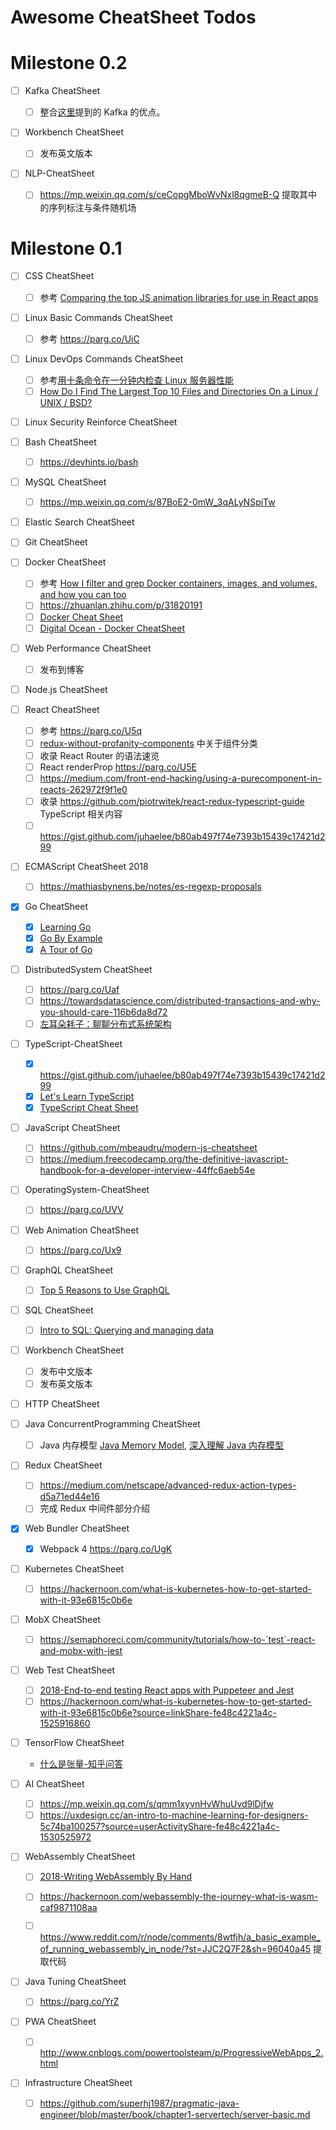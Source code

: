 # Awesome CheatSheet Todos

# Milestone 0.2

- [ ] Kafka CheatSheet

  - [ ] 整合[这里](https://medium.freecodecamp.org/what-makes-apache-kafka-so-fast-a8d4f94ab145)提到的 Kafka 的优点。

- [ ] Workbench CheatSheet

  - [ ] 发布英文版本

- [ ] NLP-CheatSheet
  - [ ] https://mp.weixin.qq.com/s/ceCopgMboWvNxl8qgmeB-Q 提取其中的序列标注与条件随机场

# Milestone 0.1

- [ ] CSS CheatSheet

  - [ ] 参考 [Comparing the top JS animation libraries for use in React apps](https://parg.co/Ux9)

- [ ] Linux Basic Commands CheatSheet

  - [ ] 参考 https://parg.co/UiC

- [ ] Linux DevOps Commands CheatSheet

  - [ ] 参考[用十条命令在一分钟内检查 Linux 服务器性能](http://www.infoq.com/cn/news/2015/12/linux-performance)
  - [ ] [How Do I Find The Largest Top 10 Files and Directories On a Linux / UNIX / BSD?](http://www.cyberciti.biz/faq/how-do-i-find-the-largest-filesdirectories-on-a-linuxunixbsd-filesystem/)

- [ ] Linux Security Reinforce CheatSheet

- [ ] Bash CheatSheet

  - [ ] https://devhints.io/bash

- [ ] MySQL CheatSheet

  - [ ] https://mp.weixin.qq.com/s/87BoE2-0mW_3qALyNSpiTw

- [ ] Elastic Search CheatSheet

- [ ] Git CheatSheet

- [ ] Docker CheatSheet

  - [ ] 参考 [How I filter and grep Docker containers, images, and volumes, and how you can too](https://parg.co/Uxy)
  - [ ] https://zhuanlan.zhihu.com/p/31820191
  - [ ] [Docker Cheat Sheet](https://parg.co/Upp)
  - [ ] [Digital Ocean - Docker CheatSheet](https://parg.co/Yex)

- [ ] Web Performance CheatSheet

  - [ ] 发布到博客

- [ ] Node.js CheatSheet

- [ ] React CheatSheet

  - [ ] 参考 https://parg.co/U5q
  - [ ] [redux-without-profanity-components](https://tonyhb.gitbooks.io/redux-without-profanity/content/components.html) 中关于组件分类
  - [ ] 收录 React Router 的语法速览
  - [ ] React renderProp https://parg.co/U5E
  - [ ] https://medium.com/front-end-hacking/using-a-purecomponent-in-reacts-262972f9f1e0
  - [ ] 收录 https://github.com/piotrwitek/react-redux-typescript-guide TypeScript 相关内容
  - [ ] https://gist.github.com/juhaelee/b80ab497f74e7393b15439c17421d299

- [ ] ECMAScript CheatSheet 2018

  - [ ] https://mathiasbynens.be/notes/es-regexp-proposals

- [x] Go CheatSheet

  - [x] [Learning Go](https://parg.co/Uyy)
  - [x] [Go By Example](https://gobyexample.com/)
  - [x] [A Tour of Go](https://tour.golang.org/methods/14)

- [ ] DistributedSystem CheatSheet

  - [ ] https://parg.co/Uaf
  - [ ] https://towardsdatascience.com/distributed-transactions-and-why-you-should-care-116b6da8d72
  - [ ] [左耳朵耗子：聊聊分布式系统架构](https://mp.weixin.qq.com/s/12s9JUxVDqAnLAeqc_de8w)

- [ ] TypeScript-CheatSheet

  - [x] https://gist.github.com/juhaelee/b80ab497f74e7393b15439c17421d299
  - [x] [Let's Learn TypeScript](https://parg.co/Uik)
  - [x] [TypeScript Cheat Sheet](https://github.com/frontdevops/typescript-cheat-sheet)

- [ ] JavaScript CheatSheet

  - [ ] https://github.com/mbeaudru/modern-js-cheatsheet
  - [ ] https://medium.freecodecamp.org/the-definitive-javascript-handbook-for-a-developer-interview-44ffc6aeb54e

- [ ] OperatingSystem-CheatSheet

  - [ ] https://parg.co/UVV

- [ ] Web Animation CheatSheet

  - [ ] https://parg.co/Ux9

- [ ] GraphQL CheatSheet

  - [ ] [Top 5 Reasons to Use GraphQL](https://blog.graph.cool/top-5-reasons-to-use-graphql-b60cfa683511)

- [ ] SQL CheatSheet

  - [ ] [Intro to SQL: Querying and managing data](https://www.khanacademy.org/computing/computer-programming/sql/)

- [ ] Workbench CheatSheet

  - [ ] 发布中文版本
  - [ ] 发布英文版本

- [ ] HTTP CheatSheet

- [ ] Java ConcurrentProgramming CheatSheet

  - [ ] Java 内存模型 [Java Memory Model](http://tutorials.jenkov.com/java-concurrency/java-memory-model.html), [深入理解 Java 内存模型](http://www.infoq.com/cn/articles/java-memory-model-1)

- [ ] Redux CheatSheet

  - [ ] https://medium.com/netscape/advanced-redux-action-types-d5a71ed44e16
  - [ ] 完成 Redux 中间件部分介绍

- [x] Web Bundler CheatSheet

  - [x] Webpack 4 https://parg.co/UgK

- [ ] Kubernetes CheatSheet

  - [ ] https://hackernoon.com/what-is-kubernetes-how-to-get-started-with-it-93e6815c0b6e

* [ ] MobX CheatSheet

  - [ ] https://semaphoreci.com/community/tutorials/how-to-`test`-react-and-mobx-with-jest

* [ ] Web Test CheatSheet

  - [ ] [2018-End-to-end testing React apps with Puppeteer and Jest](https://blog.logrocket.com/end-to-end-testing-react-apps-with-puppeteer-and-jest-ce2f414b4fd7)
  - [ ] https://hackernoon.com/what-is-kubernetes-how-to-get-started-with-it-93e6815c0b6e?source=linkShare-fe48c4221a4c-1525916860

* [ ] TensorFlow CheatSheet

  - [什么是张量-知乎问答](https://www.zhihu.com/question/20695804/answer/64920043)

- [ ] AI CheatSheet

  - [ ] https://mp.weixin.qq.com/s/qmm1xyvnHvWhuUvd9lDjfw
  - [ ] https://uxdesign.cc/an-intro-to-machine-learning-for-designers-5c74ba100257?source=userActivityShare-fe48c4221a4c-1530525972

- [ ] WebAssembly CheatSheet

  - [ ] [2018-Writing WebAssembly By Hand](http://blog.scottlogic.com/2018/04/26/webassembly-by-hand.html)

  - [ ] https://hackernoon.com/webassembly-the-journey-what-is-wasm-caf9871108aa

  - [ ] https://www.reddit.com/r/node/comments/8wtfjh/a_basic_example_of_running_webassembly_in_node/?st=JJC2Q7F2&sh=96040a45 提取代码

- [ ] Java Tuning CheatSheet

  - [ ] https://parg.co/YrZ

- [ ] PWA CheatSheet

  - [ ] http://www.cnblogs.com/powertoolsteam/p/ProgressiveWebApps_2.html

- [ ] Infrastructure CheatSheet
  - [ ] https://github.com/superhj1987/pragmatic-java-engineer/blob/master/book/chapter1-servertech/server-basic.md
